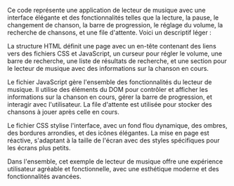 Ce code représente une application de lecteur de musique avec une interface élégante et des fonctionnalités telles que la lecture, la pause, le changement de chanson, la barre de progression, le réglage du volume, la recherche de chansons, et une file d'attente. Voici un descriptif léger :

La structure HTML définit une page avec un en-tête contenant des liens vers des fichiers CSS et JavaScript, un curseur pour régler le volume, une barre de recherche, une liste de résultats de recherche, et une section pour le lecteur de musique avec des informations sur la chanson en cours.

Le fichier JavaScript gère l'ensemble des fonctionnalités du lecteur de musique. Il utilise des éléments du DOM pour contrôler et afficher les informations sur la chanson en cours, gérer la barre de progression, et interagir avec l'utilisateur. La file d'attente est utilisée pour stocker des chansons à jouer après celle en cours.

Le fichier CSS stylise l'interface, avec un fond flou dynamique, des ombres, des bordures arrondies, et des icônes élégantes. La mise en page est réactive, s'adaptant à la taille de l'écran avec des styles spécifiques pour les écrans plus petits.

Dans l'ensemble, cet exemple de lecteur de musique offre une expérience utilisateur agréable et fonctionnelle, avec une esthétique moderne et des fonctionnalités avancées.
